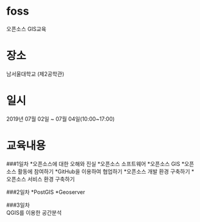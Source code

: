 # foss
오픈소스 GIS교육

# 장소
남서울대학교 (제2공학관)
# 일시
2019년 07월 02일 ~ 07월 04일(10:00~17:00)
# 교육내용

###1일차
*오픈소스에 대한 오해와 진실
*오픈소스 소프트웨어
*오픈소스 GIS
*오픈소스 활동에 참여하기
*GitHub을 이용하여 협업하기
*오픈소스 개발 환경 구축하기
*오픈소스 서비스 환경 구축하기

###2일차
*PostGIS
*Geoserver

###3일차  
QGIS를 이용한 공간분석

